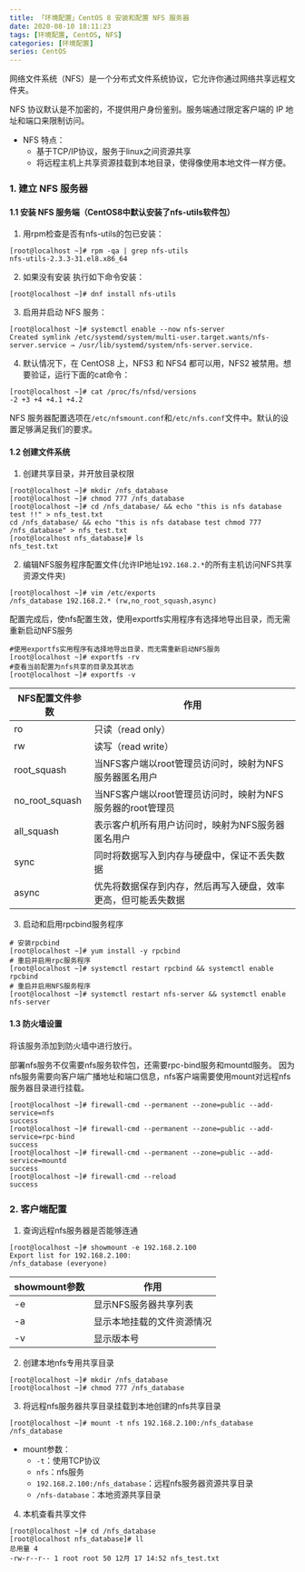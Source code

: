 ```yaml
---
title: 「环境配置」CentOS 8 安装和配置 NFS 服务器
date: 2020-08-10 18:11:23
tags: [环境配置, CentOS, NFS]
categories: [环境配置]
series: CentOS
---
```



网络文件系统（NFS）是一个分布式文件系统协议，它允许你通过网络共享远程文件夹。

NFS 协议默认是不加密的，不提供用户身份鉴别。服务端通过限定客户端的 IP 地址和端口来限制访问。

* NFS 特点：
    + 基于TCP/IP协议，服务于linux之间资源共享
    + 将远程主机上共享资源挂载到本地目录，使得像使用本地文件一样方便。


### 1. 建立 NFS 服务器
#### 1.1 安装 NFS 服务端（CentOS8中默认安装了nfs-utils软件包）
1. 用rpm检查是否有nfs-utils的包已安装：

``` shell
[root@localhost ~]# rpm -qa | grep nfs-utils
nfs-utils-2.3.3-31.el8.x86_64
```

2. 如果没有安装 执行如下命令安装：

``` shell
[root@localhost ~]# dnf install nfs-utils
```

3. 启用并启动 NFS 服务：

``` shell
[root@localhost ~]# systemctl enable --now nfs-server
Created symlink /etc/systemd/system/multi-user.target.wants/nfs-server.service → /usr/lib/systemd/system/nfs-server.service.
```

4. 默认情况下，在 CentOS8 上，NFS3 和 NFS4 都可以用，NFS2 被禁用。想要验证，运行下面的cat命令：

``` shell
[root@localhost ~]# cat /proc/fs/nfsd/versions
-2 +3 +4 +4.1 +4.2
```

NFS 服务器配置选项在`/etc/nfsmount.conf`和`/etc/nfs.conf`文件中。默认的设置足够满足我们的要求。


#### 1.2 创建文件系统
1. 创建共享目录，并开放目录权限

``` shell
[root@localhost ~]# mkdir /nfs_database
[root@localhost ~]# chmod 777 /nfs_database
[root@localhost ~]# cd /nfs_database/ && echo "this is nfs database test !!" > nfs_test.txt
cd /nfs_database/ && echo "this is nfs database test chmod 777 /nfs_database" > nfs_test.txt
[root@localhost nfs_database]# ls
nfs_test.txt
```

2. 编辑NFS服务程序配置文件(允许IP地址`192.168.2.*`的所有主机访问NFS共享资源文件夹)

``` shell
[root@localhost ~]# vim /etc/exports
/nfs_database 192.168.2.* (rw,no_root_squash,async) 
```

配置完成后，使nfs配置生效，使用exportfs实用程序有选择地导出目录，而无需重新启动NFS服务

``` shell
#使用exportfs实用程序有选择地导出目录，而无需重新启动NFS服务
[root@localhost ~]# exportfs -rv
#查看当前配置为nfs共享的目录及其状态
[root@localhost ~]# exportfs -v
```

| NFS配置文件参数 | 作用 |
|---|---|
|ro				|只读（read only）											|
|rw				|读写（read write）											|
|root_squash	|当NFS客户端以root管理员访问时，映射为NFS服务器匿名用户			|
|no_root_squash	|当NFS客户端以root管理员访问时，映射为NFS服务器的root管理员		|
|all_squash	|表示客户机所有用户访问时，映射为NFS服务器匿名用户		|
|sync			|同时将数据写入到内存与硬盘中，保证不丢失数据					|
|async			|优先将数据保存到内存，然后再写入硬盘，效率更高，但可能丢失数据	|


3. 启动和启用rpcbind服务程序

``` shell
# 安装rpcbind
[root@localhost ~]# yum install -y rpcbind
# 重启并启用rpc服务程序
[root@localhost ~]# systemctl restart rpcbind && systemctl enable rpcbind
# 重启并启用NFS服务程序
[root@localhost ~]# systemctl restart nfs-server && systemctl enable nfs-server
```

#### 1.3 防火墙设置
将该服务添加到防火墙中进行放行。

部署nfs服务不仅需要nfs服务软件包，还需要rpc-bind服务和mountd服务。
因为nfs服务需要向客户端广播地址和端口信息，nfs客户端需要使用mount对远程nfs服务器目录进行挂载。

``` shell
[root@localhost ~]# firewall-cmd --permanent --zone=public --add-service=nfs
success
[root@localhost ~]# firewall-cmd --permanent --zone=public --add-service=rpc-bind
success
[root@localhost ~]# firewall-cmd --permanent --zone=public --add-service=mountd
success
[root@localhost ~]# firewall-cmd --reload
success
```


### 2. 客户端配置

1. 查询远程nfs服务器是否能够连通

``` shell
[root@localhost ~]# showmount -e 192.168.2.100
Export list for 192.168.2.100:
/nfs_database (everyone)
```

| showmount参数 | 作用 |
|---|---|
|-e		|显示NFS服务器共享列表		|
|-a		|显示本地挂载的文件资源情况	|
|-v		|显示版本号					|


2. 创建本地nfs专用共享目录

``` shell
[root@localhost ~]# mkdir /nfs_database
[root@localhost ~]# chmod 777 /nfs_database
```

3. 将远程nfs服务器共享目录挂载到本地创建的nfs共享目录

``` shell
[root@localhost ~]# mount -t nfs 192.168.2.100:/nfs_database /nfs_database
```

+ mount参数：
    * `-t`：使用TCP协议
    * `nfs`：nfs服务
    * `192.168.2.100:/nfs_database`：远程nfs服务器资源共享目录
    * `/nfs-database`：本地资源共享目录

4. 本机查看共享文件

``` shell
[root@localhost ~]# cd /nfs_database
[root@localhost nfs_database]# ll
总用量 4
-rw-r--r-- 1 root root 50 12月 17 14:52 nfs_test.txt
```
